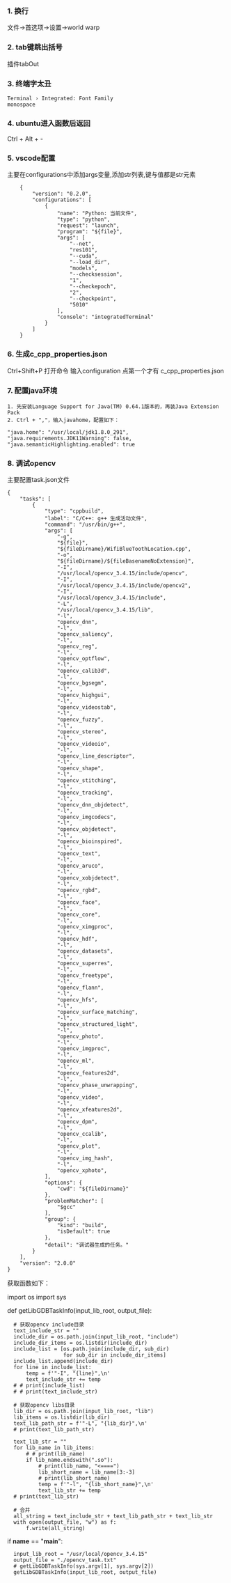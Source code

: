 ### 1. 换行
  文件->首选项->设置->world warp

### 2. tab键跳出括号
  插件tabOut
  
### 3. 终端字太丑
    Terminal › Integrated: Font Family
    monospace

### 4. ubuntu进入函数后返回
Ctrl + Alt + -

### 5. vscode配置
主要在configurations中添加args变量,添加str列表,键与值都是str元素

        {
            "version": "0.2.0",
            "configurations": [
                {
                    "name": "Python: 当前文件",
                    "type": "python",
                    "request": "launch",
                    "program": "${file}",
                    "args": [
                        "--net",
                        "res101",
                        "--cuda",
                        "--load_dir",
                        "models",
                        "--checksession",
                        "1",
                        "--checkepoch",
                        "2",
                        "--checkpoint",
                        "5010"
                    ],
                    "console": "integratedTerminal"
                }
            ]
        }
### 6. 生成c_cpp_properties.json
  Ctrl+Shift+P 打开命令 输入configuration 点第一个才有 c_cpp_properties.json
  
### 7. 配置java环境
    1. 先安装Language Support for Java(TM) 0.64.1版本的，再装Java Extension Pack
    2. Ctrl + ","，输入javahome，配置如下：
    
    "java.home": "/usr/local/jdk1.8.0_291",
    "java.requirements.JDK11Warning": false,
    "java.semanticHighlighting.enabled": true
    
### 8. 调试opencv
主要配置task.json文件 

    {
        "tasks": [
            {
                "type": "cppbuild",
                "label": "C/C++: g++ 生成活动文件",
                "command": "/usr/bin/g++",
                "args": [
                    "-g",
                    "${file}",
                    "${fileDirname}/WifiBlueToothLocation.cpp",
                    "-o",
                    "${fileDirname}/${fileBasenameNoExtension}",
                    "-I",
                    "/usr/local/opencv_3.4.15/include/opencv",
                    "-I",
                    "/usr/local/opencv_3.4.15/include/opencv2",
                    "-I",
                    "/usr/local/opencv_3.4.15/include",
                    "-L",
                    "/usr/local/opencv_3.4.15/lib",
                    "-l",
                    "opencv_dnn",
                    "-l",
                    "opencv_saliency",
                    "-l",
                    "opencv_reg",
                    "-l",
                    "opencv_optflow",
                    "-l",
                    "opencv_calib3d",
                    "-l",
                    "opencv_bgsegm",
                    "-l",
                    "opencv_highgui",
                    "-l",
                    "opencv_videostab",
                    "-l",
                    "opencv_fuzzy",
                    "-l",
                    "opencv_stereo",
                    "-l",
                    "opencv_videoio",
                    "-l",
                    "opencv_line_descriptor",
                    "-l",
                    "opencv_shape",
                    "-l",
                    "opencv_stitching",
                    "-l",
                    "opencv_tracking",
                    "-l",
                    "opencv_dnn_objdetect",
                    "-l",
                    "opencv_imgcodecs",
                    "-l",
                    "opencv_objdetect",
                    "-l",
                    "opencv_bioinspired",
                    "-l",
                    "opencv_text",
                    "-l",
                    "opencv_aruco",
                    "-l",
                    "opencv_xobjdetect",
                    "-l",
                    "opencv_rgbd",
                    "-l",
                    "opencv_face",
                    "-l",
                    "opencv_core",
                    "-l",
                    "opencv_ximgproc",
                    "-l",
                    "opencv_hdf",
                    "-l",
                    "opencv_datasets",
                    "-l",
                    "opencv_superres",
                    "-l",
                    "opencv_freetype",
                    "-l",
                    "opencv_flann",
                    "-l",
                    "opencv_hfs",
                    "-l",
                    "opencv_surface_matching",
                    "-l",
                    "opencv_structured_light",
                    "-l",
                    "opencv_photo",
                    "-l",
                    "opencv_imgproc",
                    "-l",
                    "opencv_ml",
                    "-l",
                    "opencv_features2d",
                    "-l",
                    "opencv_phase_unwrapping",
                    "-l",
                    "opencv_video",
                    "-l",
                    "opencv_xfeatures2d",
                    "-l",
                    "opencv_dpm",
                    "-l",
                    "opencv_ccalib",
                    "-l",
                    "opencv_plot",
                    "-l",
                    "opencv_img_hash",
                    "-l",
                    "opencv_xphoto",
                ],
                "options": {
                    "cwd": "${fileDirname}"
                },
                "problemMatcher": [
                    "$gcc"
                ],
                "group": {
                    "kind": "build",
                    "isDefault": true
                },
                "detail": "调试器生成的任务。"
            }
        ],
        "version": "2.0.0"
    }

获取函数如下：

  import os
  import sys


  def getLibGDBTaskInfo(input_lib_root, output_file):

      # 获取opencv include目录
      text_include_str = ""
      include_dir = os.path.join(input_lib_root, "include")
      include_dir_items = os.listdir(include_dir)
      include_list = [os.path.join(include_dir, sub_dir)
                      for sub_dir in include_dir_items]
      include_list.append(include_dir)
      for line in include_list:
          temp = f'"-I", "{line}",\n'
          text_include_str += temp
      # # print(include_list)
      # # print(text_include_str)

      # 获取opencv libs目录
      lib_dir = os.path.join(input_lib_root, "lib")
      lib_items = os.listdir(lib_dir)
      text_lib_path_str = f'"-L", "{lib_dir}",\n'
      # print(text_lib_path_str)

      text_lib_str = ""
      for lib_name in lib_items:
          # # print(lib_name)
          if lib_name.endswith(".so"):
              # print(lib_name, "<====")
              lib_short_name = lib_name[3:-3]
              # print(lib_short_name)
              temp = f'"-l", "{lib_short_name}",\n'
              text_lib_str += temp
      # print(text_lib_str)

      # 合并
      all_string = text_include_str + text_lib_path_str + text_lib_str
      with open(output_file, "w") as f:
          f.write(all_string)


  if __name__ == "__main__":

      input_lib_root = "/usr/local/opencv_3.4.15"
      output_file = "./opencv_task.txt"
      # getLibGDBTaskInfo(sys.argv[1], sys.argv[2])
      getLibGDBTaskInfo(input_lib_root, output_file)

